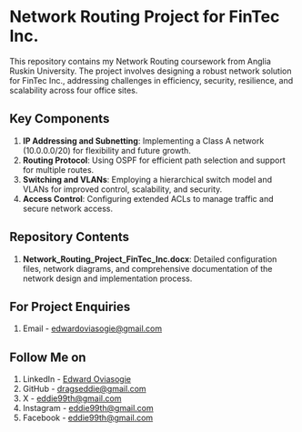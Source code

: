 # Network Routing Project for FinTec Inc.

This repository contains my Network Routing coursework from Anglia Ruskin University. The project involves designing a robust network solution for FinTec Inc., addressing challenges in efficiency, security, resilience, and scalability across four office sites.

## Key Components
1. **IP Addressing and Subnetting**: Implementing a Class A network (10.0.0.0/20) for flexibility and future growth.
2. **Routing Protocol**: Using OSPF for efficient path selection and support for multiple routes.
3. **Switching and VLANs**: Employing a hierarchical switch model and VLANs for improved control, scalability, and security.
4. **Access Control**: Configuring extended ACLs to manage traffic and secure network access.

## Repository Contents
1. **Network_Routing_Project_FinTec_Inc.docx**: Detailed configuration files, network diagrams, and comprehensive documentation of the network design and implementation process.

## For Project Enquiries
1. Email - edwardoviasogie@gmail.com
   
## Follow Me on
1. LinkedIn - [Edward Oviasogie](https://www.linkedin.com/in/edward-oviasogie-870941240 "Edward Oviasogie on LinkedIn")
2. GitHub - [dragseddie@gmail.com](https://github.com/T-E-G-A "Edward Oviasogie on Github")
3. X - [eddie99th@gmail.com](https://x.com/t_e_g_a__ "Edward Oviasogie on X")
4. Instagram - [eddie99th@gmail.com](https://www.instagram.com/t_.e_.g_.a_/ "Edward Oviasogie on Instagram")
5. Facebook - [eddie99th@gmail.com](https://www.facebook.com/profile.php?id=100076469124568 "Edward Oviasogie on Facebook")
